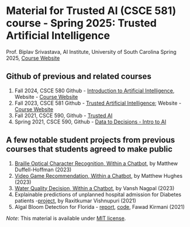 # Material for Trusted AI (CSCE 581) course - Spring 2025: Trusted Artificial Intelligence 

Prof. Biplav Srivastava, AI Institute, University of South Carolina
Spring 2025, [Course Website](https://sites.google.com/site/biplavsrivastava/teaching/ai-csce-581-spring-2025-trusted-ai)


## Github of previous and related courses
1. Fall 2024, CSCE 580 Github - [Introduction to Artificial Intelligence](https://github.com/biplav-s/course-ai-f24), Website - [Course Website](https://sites.google.com/site/biplavsrivastava/teaching/ai-csce-580-fall-2024-intro-to-ai)
2. Fall 2023, CSCE 581 Github - [Trusted Artificial Intelligence](https://github.com/biplav-s/course-ai-tai-f23); Website - [Course Website](https://sites.google.com/site/biplavsrivastava/teaching/ai-csce-581-fall-2023-trusted-ai)
3. Fall 2021, CSCE 590, Github - [Trusted AI](https://github.com/biplav-s/course-tai)
4. Spring 2021, CSCE 590, Github - [Data to Decisions - Intro to AI](https://github.com/biplav-s/course-d2d-ai)


## A few notable student projects from previous courses that students agreed to make public
1. [Braille Optical Character Recognition, Within a Chatbot](https://github.com/MatthewADH/BrailleOpticalCharacterRecognition), by Matthew Duffell-Hoffman (2023)
2. [Video Game Recommendation, Within a Chatbot](https://github.com/mh1300/Game-Recommendation-Automation-Machine), by Matthew Hughes  (2023)
3. [Water Quality Decision, Within a Chatbot](https://github.com/vnagpal25/Water-Quality-Chatbot), by Vansh Nagpal  (2023)
2. Explainable predictions of unplanned hospital admission for Diabetes patients -[project](https://github.com/goswamiraxit/TrustedAI/tree/main/Course_Project), by Raxitkumar Vishnupuri  (2021)
3. Algal Bloom Detection for Florida - [report](https://github.com/fkirmani/csce590-001/blob/main/Project/report/FawadKirmani%20-%20CSCE590-1%20Course%20Project%20Report.pdf), [code](https://github.com/fkirmani/csce590-001/tree/main/Project), Fawad Kirmani  (2021)


*Note*: This material is available under [MIT license](https://opensource.org/licenses/MIT).

